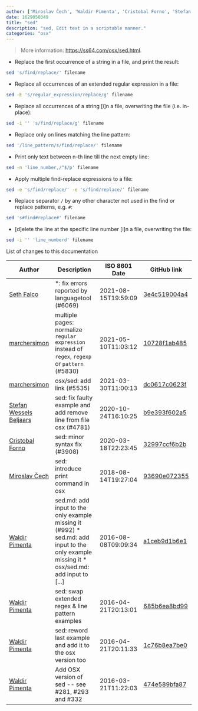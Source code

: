 ```yaml
---
author: ['Miroslav Čech', 'Waldir Pimenta', 'Cristobal Forno', 'Stefan Wessels Beljaars', 'Seth Falco', 'marchersimon']
date: 1629050349
title: "sed"
description: "sed, Edit text in a scriptable manner."
categories: "osx"
---
```

> More information: <https://ss64.com/osx/sed.html>.

- Replace the first occurrence of a string in a file, and print the result:

```bash
sed 's/find/replace/' filename
```

- Replace all occurrences of an extended regular expression in a file:

```bash
sed -E 's/regular_expression/replace/g' filename
```

- Replace all occurrences of a string [i]n a file, overwriting the file (i.e. in-place):

```bash
sed -i '' 's/find/replace/g' filename
```

- Replace only on lines matching the line pattern:

```bash
sed '/line_pattern/s/find/replace/' filename
```

- Print only text between n-th line till the next empty line:

```bash
sed -n 'line_number,/^$/p' filename
```

- Apply multiple find-replace expressions to a file:

```bash
sed -e 's/find/replace/' -e 's/find/replace/' filename
```

- Replace separator `/` by any other character not used in the find or replace patterns, e.g. `#`:

```bash
sed 's#find#replace#' filename
```

- [d]elete the line at the specific line number [i]n a file, overwriting the file:

```bash
sed -i '' 'line_numberd' filename
```
List of changes to this documentation


Author | Description | ISO 8601 Date | GitHub link
------|-----|-----|-----
[Seth Falco](mailto:seth@falco.fun) | *: fix errors reported by languagetool (#6069) | 2021-08-15T19:59:09 | [3e4c519004a4](https://github.com/tldr-pages/tldr/commit/3e4c519004a471c861cdc609fd7239ee3355671c)
[marchersimon](mailto:50295997+marchersimon@users.noreply.github.com) | multiple pages: normalize `regular expression` instead of `regex`, `regexp` or `pattern` (#5830) | 2021-05-10T11:03:12 | [10728f1ab485](https://github.com/tldr-pages/tldr/commit/10728f1ab485957d66af3940a030b0fb77611fc0)
[marchersimon](mailto:50295997+marchersimon@users.noreply.github.com) | osx/sed: add link (#5535) | 2021-03-30T11:00:13 | [dc0617c0623f](https://github.com/tldr-pages/tldr/commit/dc0617c0623fc0d1a798892a02a7f20c55a28f2b)
[Stefan Wessels Beljaars](mailto:stefanwb@gmail.com) | sed: fix faulty example and add remove line from file osx (#4781) | 2020-10-24T16:10:25 | [b9e393f602a5](https://github.com/tldr-pages/tldr/commit/b9e393f602a590500e8c34a5d9169b38c878dbdf)
[Cristobal Forno](mailto:cforno1@binghamton.edu) | sed: minor syntax fix (#3908) | 2020-03-18T22:23:45 | [32997ccf6b2b](https://github.com/tldr-pages/tldr/commit/32997ccf6b2b7aea552d7b4427793c3742b6c9f1)
[Miroslav Čech](mailto:miroslav.cech@gooddata.com) | sed: introduce print command in osx | 2018-08-14T19:27:04 | [93690e072355](https://github.com/tldr-pages/tldr/commit/93690e072355909a8e1a77dbd2fc3a40f24b54c2)
[Waldir Pimenta](mailto:waldyrious@gmail.com) | sed.md: add input to the only example missing it (#992) * sed.md: add input to the only example missing it * osx/sed.md: add input to [...] | 2016-08-08T09:09:34 | [a1ceb9d1b6e1](https://github.com/tldr-pages/tldr/commit/a1ceb9d1b6e12f7b0b774c166e3e028d4fe11c64)
[Waldir Pimenta](mailto:waldyrious@gmail.com) | sed: swap extended regex & line pattern examples | 2016-04-21T20:13:01 | [685b6ea8bd99](https://github.com/tldr-pages/tldr/commit/685b6ea8bd99e71d1c645e5b9bc374d490022776)
[Waldir Pimenta](mailto:waldyrious@gmail.com) | sed: reword last example and add it to the osx version too | 2016-04-21T20:11:33 | [1c76b8ea7be0](https://github.com/tldr-pages/tldr/commit/1c76b8ea7be08498f82d44b049e78ca528173493)
[Waldir Pimenta](mailto:waldyrious@gmail.com) | Add OSX version of sed -- see #281, #293 and #332 | 2016-03-21T11:22:03 | [474e589bfa87](https://github.com/tldr-pages/tldr/commit/474e589bfa873fcf56b4212d74f65dcc1de9ffcd)

